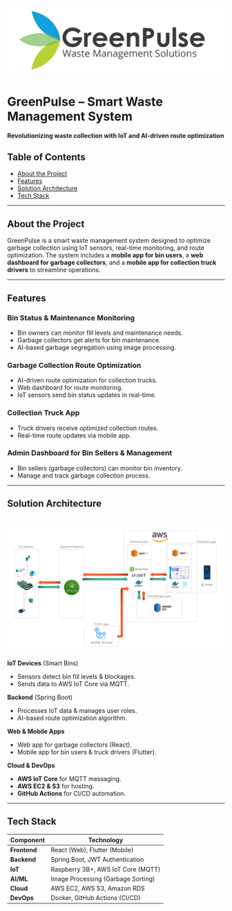 # ![GreenPulse Logo](assets/logo_cropped.png)  
# **GreenPulse – Smart Waste Management System**  
**Revolutionizing waste collection with IoT and AI-driven route optimization**

## Table of Contents
- [About the Project](#about-the-project)
- [Features](#features)
- [Solution Architecture](#solution-architecture)
- [Tech Stack](#tech-stack)

---


## About the Project  
GreenPulse is a smart waste management system designed to optimize garbage collection using IoT sensors, real-time monitoring, and route optimization. The system includes a **mobile app for bin users**, a **web dashboard for garbage collectors**, and a **mobile app for collection truck drivers** to streamline operations.


---


## **Features**  

### **Bin Status & Maintenance Monitoring**  
- Bin owners can monitor fill levels and maintenance needs.  
- Garbage collectors get alerts for bin maintenance.  
- AI-based garbage segregation using image processing.  

### **Garbage Collection Route Optimization**  
- AI-driven route optimization for collection trucks.  
- Web dashboard for route monitoring.  
- IoT sensors send bin status updates in real-time.  

### **Collection Truck App**  
- Truck drivers receive optimized collection routes.  
- Real-time route updates via mobile app.   

### **Admin Dashboard for Bin Sellers & Management**  
- Bin sellers (garbage collectors) can monitor bin inventory.  
- Manage and track garbage collection process.


---


## **Solution Architecture**
# ![Solution Architecture](assets/solution_architecture.png)

**IoT Devices** (Smart Bins)  
   - Sensors detect bin fill levels & blockages.  
   - Sends data to AWS IoT Core via MQTT.  

**Backend** (Spring Boot)  
   - Processes IoT data & manages user roles.  
   - AI-based route optimization algorithm.  

**Web & Mobile Apps**  
   - Web app for garbage collectors (React).  
   - Mobile app for bin users & truck drivers (Flutter).  

**Cloud & DevOps**  
   - **AWS IoT Core** for MQTT messaging.  
   - **AWS EC2 & S3** for hosting.  
   - **GitHub Actions** for CI/CD automation.  

---


## **Tech Stack**  

| Component       | Technology |
|----------------|------------|
| **Frontend**   | React (Web), Flutter (Mobile) |
| **Backend**    | Spring Boot, JWT Authentication |
| **IoT**        | Raspberry 3B+, AWS IoT Core (MQTT) |
| **AI/ML**      | Image Processing (Garbage Sorting) |
| **Cloud**      | AWS EC2, AWS S3, Amazon RDS |
| **DevOps**     | Docker, GitHub Actions (CI/CD) |
